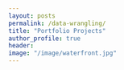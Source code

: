 ```yaml
---
layout: posts
permalink: /data-wrangling/
title: "Portfolio Projects"
author_profile: true
header:
image: "/image/waterfront.jpg"
---
```



